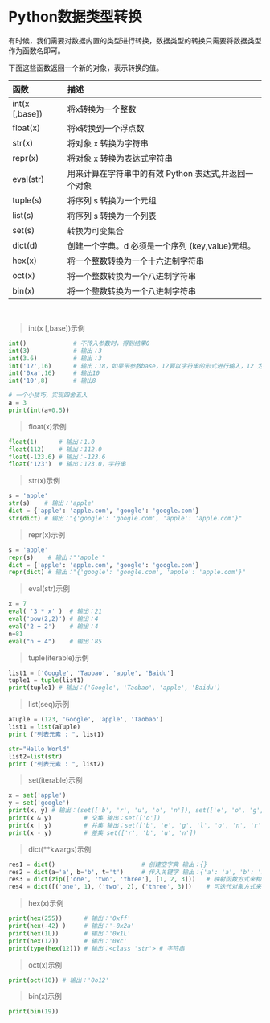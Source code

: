 
&emsp;
# Python数据类型转换
有时候，我们需要对数据内置的类型进行转换，数据类型的转换只需要将数据类型作为函数名即可。

下面这些函数返回一个新的对象，表示转换的值。

|函数|描述|
|:--|:--|
int(x [,base])|将x转换为一个整数
float(x) | 将x转换到一个浮点数
str(x) | 将对象 x 转换为字符串
repr(x) | 将对象 x 转换为表达式字符串
eval(str) | 用来计算在字符串中的有效 Python 表达式,并返回一个对象
tuple(s) | 将序列 s 转换为一个元组
list(s) | 将序列 s 转换为一个列表
set(s) | 转换为可变集合
dict(d) | 创建一个字典。d 必须是一个序列 (key,value)元组。
hex(x) | 将一个整数转换为一个十六进制字符串
oct(x) | 将一个整数转换为一个八进制字符串
bin(x) | 将一个整数转换为一个八进制字符串


&emsp;
>int(x [,base])示例
```python
int()             # 不传入参数时，得到结果0
int(3)            # 输出：3
int(3.6)          # 输出：3
int('12',16)      # 输出：18，如果带参数base，12要以字符串的形式进行输入，12 为 16进制
int('0xa',16)     # 输出10  
int('10',8)       # 输出8

# 一个小技巧，实现四舍五入
a = 3
print(int(a+0.5))
```
>float(x)示例
```python
float(1)      # 输出：1.0
float(112)    # 输出：112.0
float(-123.6) # 输出：-123.6
float('123')  # 输出：123.0，字符串
```
>str(x)示例
```python
s = 'apple'
str(s)    # 输出：'apple'
dict = {'apple': 'apple.com', 'google': 'google.com'}
str(dict) # 输出："{'google': 'google.com', 'apple': 'apple.com'}"
```

>repr(x)示例
```python
s = 'apple'
repr(s)    # 输出："'apple'"
dict = {'apple': 'apple.com', 'google': 'google.com'}
repr(dict) # 输出："{'google': 'google.com', 'apple': 'apple.com'}"
```

>eval(str)示例
```python
x = 7
eval( '3 * x' )  # 输出：21
eval('pow(2,2)') # 输出：4
eval('2 + 2')    # 输出：4
n=81
eval("n + 4")    # 输出：85
```

>tuple(iterable)示例
```python
list1 = ['Google', 'Taobao', 'apple', 'Baidu']
tuple1 = tuple(list1)
print(tuple1) # 输出：('Google', 'Taobao', 'apple', 'Baidu')
```


>list(seq)示例
```python
aTuple = (123, 'Google', 'apple', 'Taobao')
list1 = list(aTuple)
print ("列表元素 : ", list1)

str="Hello World"
list2=list(str)
print ("列表元素 : ", list2)
```


>set(iterable)示例
```python
x = set('apple')
y = set('google')
print(x, y) # 输出：(set(['b', 'r', 'u', 'o', 'n']), set(['e', 'o', 'g', 'l']))  重复的被删除
print(x & y)         # 交集 输出：set(['o'])
print(x | y)         # 并集 输出：set(['b', 'e', 'g', 'l', 'o', 'n', 'r', 'u'])
print(x - y)         # 差集 set(['r', 'b', 'u', 'n'])
```


>dict(**kwargs)示例
```python
res1 = dict()                        # 创建空字典 输出：{}
res2 = dict(a='a', b='b', t='t')     # 传入关键字 输出：{'a': 'a', 'b': 'b', 't': 't'}
res3 = dict(zip(['one', 'two', 'three'], [1, 2, 3]))   # 映射函数方式来构造字典 输出：{'three': 3, 'two': 2, 'one': 1} 
res4 = dict([('one', 1), ('two', 2), ('three', 3)])    # 可迭代对象方式来构造字典 输出：{'three': 3, 'two': 2, 'one': 1}
```


>hex(x)示例
```python
print(hex(255))      # 输出：'0xff'
print(hex(-42) )     # 输出：'-0x2a'
print(hex(1L))       # 输出：'0x1L'
print(hex(12))       # 输出：'0xc'
print(type(hex(12))) # 输出：<class 'str'> # 字符串
```

>oct(x)示例
```python
print(oct(10)) # 输出：'0o12'
```


>bin(x)示例
```python
print(bin(19))
```
